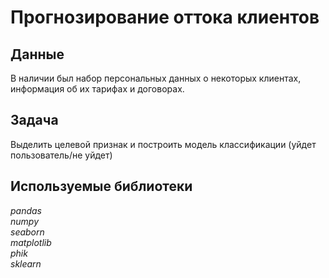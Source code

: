 # Прогнозирование оттока клиентов


## Данные

В наличии был набор персональных данных о некоторых клиентах, информация об их тарифах и договорах.

## Задача

Выделить целевой признак и построить модель классификации (уйдет пользователь/не уйдет)

## Используемые библиотеки
*pandas*  
*numpy*  
*seaborn*  
*matplotlib*  
*phik*  
*sklearn*